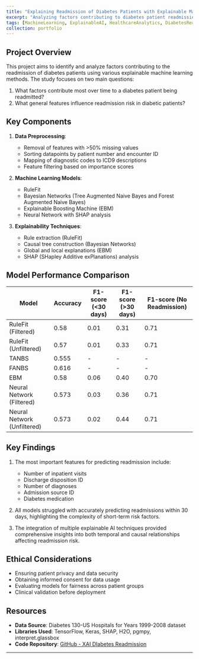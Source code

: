 ```yaml
---
title: "Explaining Readmission of Diabetes Patients with Explainable Machine Learning Methods"
excerpt: "Analyzing factors contributing to diabetes patient readmissions using various explainable AI techniques"
tags: [MachineLearning, ExplainableAI, HealthcareAnalytics, DiabetesReadmission, RuleFit, BayesianNetworks, ExplainableBoostingMachine, NeuralNetworks, SHAP]
collection: portfolio
---
```


## Project Overview

This project aims to identify and analyze factors contributing to the readmission of diabetes patients using various explainable machine learning methods. The study focuses on two main questions:

1. What factors contribute most over time to a diabetes patient being readmitted?
2. What general features influence readmission risk in diabetic patients?

## Key Components

1. **Data Preprocessing**:
   - Removal of features with >50% missing values
   - Sorting datapoints by patient number and encounter ID
   - Mapping of diagnostic codes to ICD9 descriptions
   - Feature filtering based on importance scores

2. **Machine Learning Models**:
   - RuleFit
   - Bayesian Networks (Tree Augmented Naive Bayes and Forest Augmented Naive Bayes)
   - Explainable Boosting Machine (EBM)
   - Neural Network with SHAP analysis

3. **Explainability Techniques**:
   - Rule extraction (RuleFit)
   - Causal tree construction (Bayesian Networks)
   - Global and local explanations (EBM)
   - SHAP (SHapley Additive exPlanations) analysis

## Model Performance Comparison

| Model | Accuracy | F1-score (<30 days) | F1-score (>30 days) | F1-score (No Readmission) |
|-------|----------|---------------------|---------------------|---------------------------|
| RuleFit (Filtered) | 0.58 | 0.01 | 0.31 | 0.71 |
| RuleFit (Unfiltered) | 0.57 | 0.01 | 0.33 | 0.71 |
| TANBS | 0.555 | - | - | - |
| FANBS | 0.616 | - | - | - |
| EBM | 0.58 | 0.06 | 0.40 | 0.70 |
| Neural Network (Filtered) | 0.573 | 0.03 | 0.36 | 0.71 |
| Neural Network (Unfiltered) | 0.573 | 0.02 | 0.44 | 0.71 |

## Key Findings

1. The most important features for predicting readmission include:
   - Number of inpatient visits
   - Discharge disposition ID
   - Number of diagnoses
   - Admission source ID
   - Diabetes medication

2. All models struggled with accurately predicting readmissions within 30 days, highlighting the complexity of short-term risk factors.

3. The integration of multiple explainable AI techniques provided comprehensive insights into both temporal and causal relationships affecting readmission risk.

## Ethical Considerations

- Ensuring patient privacy and data security
- Obtaining informed consent for data usage
- Evaluating models for fairness across patient groups
- Clinical validation before deployment

## Resources

- **Data Source**: Diabetes 130-US Hospitals for Years 1999-2008 dataset
- **Libraries Used**: TensorFlow, Keras, SHAP, H2O, pgmpy, interpret.glassbox
- **Code Repository**: [GitHub - XAI DIabetes Readmission](https://github.com/TaherJarUU/HCML-Project/blob/main/BN_important_features_experiment.ipynb)

---